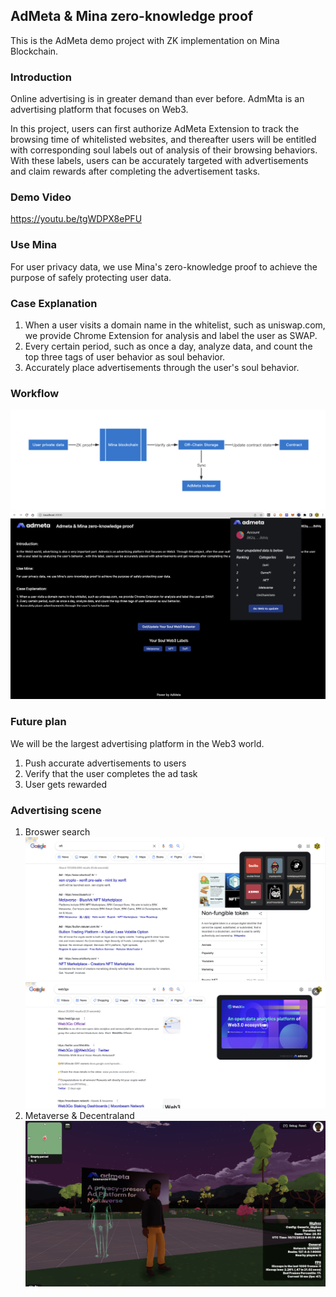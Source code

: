 ## AdMeta & Mina zero-knowledge proof 
This is the AdMeta demo project with ZK implementation on Mina Blockchain.

### Introduction
Online advertising is in greater demand than ever before. AdmMta is an advertising platform that focuses on Web3. 

In this project, users can first authorize AdMeta Extension to track the browsing time of whitelisted websites, and thereafter users will be entitled with corresponding soul labels out of analysis of their browsing behaviors. With these labels, users can be accurately targeted with advertisements and claim rewards after completing the advertisement tasks.

### Demo Video
https://youtu.be/tgWDPX8ePFU

### Use Mina
For user privacy data, we use Mina's zero-knowledge proof to achieve the purpose of safely protecting user data.

### Case Explanation
1. When a user visits a domain name in the whitelist, such as uniswap.com, we provide Chrome Extension for analysis and label the user as SWAP.
2. Every certain period, such as once a day, analyze data, and count the top three tags of user behavior as soul behavior.
3. Accurately place advertisements through the user's soul behavior.

### Workflow
![Workflow](/img/s4.png "Workflow")
![Client](/img/s5.png "Client")

### Future plan
We will be the largest advertising platform in the Web3 world.
1. Push accurate advertisements to users
2. Verify that the user completes the ad task
3. User gets rewarded

### Advertising scene
1. Broswer search
![Search](/img/s1.png "NFT")
![Search](/img/s2.png "Web3go")
2. Metaverse & Decentraland
![Metaverse](/img/s3.png "Decentraland")
